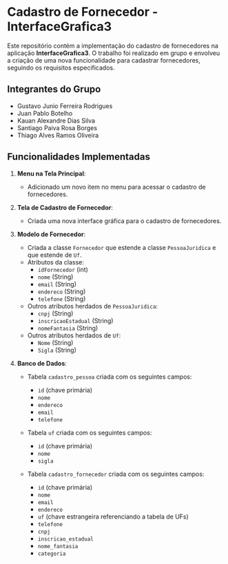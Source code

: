 # Cadastro de Fornecedor - InterfaceGrafica3

Este repositório contém a implementação do cadastro de fornecedores na aplicação **InterfaceGrafica3**. O trabalho foi realizado em grupo e envolveu a criação de uma nova funcionalidade para cadastrar fornecedores, seguindo os requisitos especificados.

## Integrantes do Grupo

- Gustavo Junio Ferreira Rodrigues
- Juan Pablo Botelho
- Kauan Alexandre Dias Silva
- Santiago Paiva Rosa Borges
- Thiago Alves Ramos Oliveira

## Funcionalidades Implementadas

1. **Menu na Tela Principal**:
   - Adicionado um novo item no menu para acessar o cadastro de fornecedores.

2. **Tela de Cadastro de Fornecedor**:
   - Criada uma nova interface gráfica para o cadastro de fornecedores.

3. **Modelo de Fornecedor**:
   - Criada a classe `Fornecedor` que estende a classe `PessoaJuridica` e que estende de `Uf`.
   - Atributos da classe:
     - `idFornecedor` (int)
     - `nome` (String)
     - `email` (String)
     - `endereco` (String)
     - `telefone` (String)
   - Outros atributos herdados de `PessoaJuridica`:
     - `cnpj` (String)
     - `inscricaoEstadual` (String)
     - `nomeFantasia` (String)
   - Outros atributos herdados de `Uf`:
     - `Nome` (String)
     - `Sigla` (String)

4. **Banco de Dados**:
   - Tabela `cadastro_pessoa` criada com os seguintes campos:
     - `id` (chave primária)
     - `nome`
     - `endereco`
     - `email`
     - `telefone`
  
   - Tabela `uf` criada com os seguintes campos:
     - `id` (chave primária)
     - `nome`
     - `sigla`

   - Tabela `cadastro_fornecedor` criada com os seguintes campos:
     - `id` (chave primária)
     - `nome`
     - `email`
     - `endereco`
     - `uf` (chave estrangeira referenciando a tabela de UFs)
     - `telefone`
     - `cnpj`
     - `inscricao_estadual`
     - `nome_fantasia`
     - `categoria`
